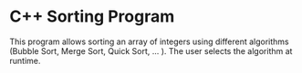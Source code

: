 # C++ Sorting Program

This program allows sorting an array of integers using different algorithms (Bubble Sort, Merge Sort, Quick Sort, ... ). The user selects the algorithm at runtime.
